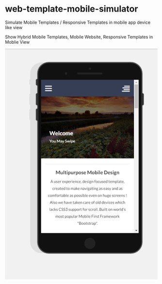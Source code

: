 # web-template-mobile-simulator
Simulate Mobile Templates / Responsive Templates in mobile app device like view

Show Hybrid Mobile Templates, Mobile Website, Responsive Templates in Moblie View

![Alt text](/simulator.png?raw=true "web-template-mobile-simulator")
